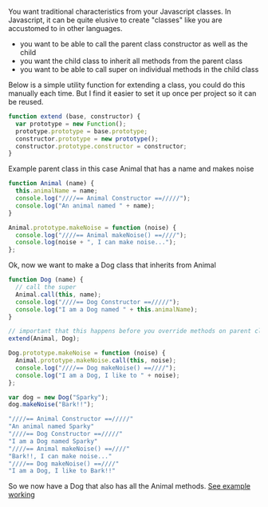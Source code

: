 
You want traditional characteristics from your Javascript classes. In Javascript, it can be quite elusive to create "classes" like you are accustomed to in other languages.

- you want to be able to call the parent class constructor as well as the child
- you want the child class to inherit all methods from the parent class
- you want to be able to call super on individual methods in the child class

Below is a simple utility function for extending a class, you could do this manually each time.
But I find it easier to set it up once per project so it can be reused.

```javascript
function extend (base, constructor) {
  var prototype = new Function();
  prototype.prototype = base.prototype;
  constructor.prototype = new prototype();
  constructor.prototype.constructor = constructor;
}
```

Example parent class in this case Animal that has a name and makes noise

```javascript
function Animal (name) {
  this.animalName = name;
  console.log("////== Animal Constructor ==/////");
  console.log("An animal named " + name);
}

Animal.prototype.makeNoise = function (noise) {
  console.log("////== Animal makeNoise() ==////");
  console.log(noise + ", I can make noise...");
};
```

Ok, now we want to make a Dog class that inherits from Animal

```javascript
function Dog (name) {
  // call the super
  Animal.call(this, name);
  console.log("////== Dog Constructor ==/////");
  console.log("I am a Dog named " + this.animalName);
}

// important that this happens before you override methods on parent class
extend(Animal, Dog);

Dog.prototype.makeNoise = function (noise) {
  Animal.prototype.makeNoise.call(this, noise);
  console.log("////== Dog makeNoise() ==////");
  console.log("I am a Dog, I like to " + noise);
};

var dog = new Dog("Sparky");
dog.makeNoise("Bark!!");

"////== Animal Constructor ==/////"
"An animal named Sparky"
"////== Dog Constructor ==/////"
"I am a Dog named Sparky"
"////== Animal makeNoise() ==////"
"Bark!!, I can make noise..."
"////== Dog makeNoise() ==////"
"I am a Dog, I like to Bark!!"
```

So we now have a Dog that also has all the Animal methods.
[See example working](http://jsbin.com/zixohimo/1/edit?js,console)
